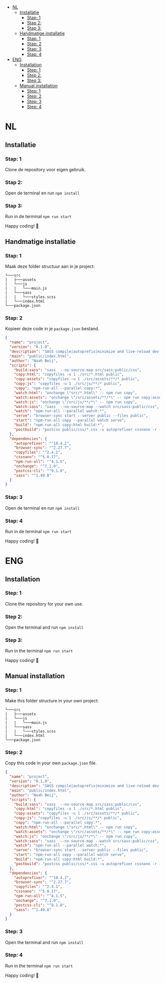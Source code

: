 
- [NL](#nl)
  - [Installatie](#installatie)
    - [Stap: 1](#stap-1)
    - [Stap 2:](#stap-2)
    - [Stap 3:](#stap-3)
  - [Handmatige installatie](#handmatige-installatie)
    - [Stap: 1](#stap-1-1)
    - [Stap: 2](#stap-2-1)
    - [Stap: 3](#stap-3-1)
    - [Stap: 4](#stap-4)
- [ENG](#eng)
  - [Installation](#installation)
    - [Step: 1](#step-1)
    - [Step 2:](#step-2)
    - [Step 3:](#step-3)
  - [Manual installation](#manual-installation)
    - [Step: 1](#step-1-1)
    - [Step: 2](#step-2-1)
    - [Step: 3](#step-3-1)
    - [Step: 4](#step-4)
# NL
## Installatie
### Stap: 1
Clone de repository voor eigen gebruik.
### Stap 2:
Open de terminal en run ```npm install```
### Stap 3: 
Run in de terminal ```npm run start```

Happy coding! 🎊
## Handmatige installatie
### Stap: 1
Maak deze folder structuur aan in je project:
```
└───src
|   ├───assets
|   └───js
|   |   └───main.js
|   └───sass
|   |   └───styles.scss
|   └───index.html
└───package.json
```
### Stap: 2
Kopieer deze code in je ```package.json``` bestand.
```json
{
  "name": "project",
  "version": "0.1.0",
  "description": "SASS compile|autoprefix|minimize and live-reload dev server using Browsersync for static HTML",
  "main": "public/index.html",
  "author": "Noah Beij",
  "scripts": {
    "build:sass": "sass  --no-source-map src/sass:public/css",
    "copy:html": "copyfiles -u 1 ./src/*.html public",
    "copy:assets": "copyfiles -u 1 ./src/assets/**/* public",
    "copy:js": "copyfiles -u 1 ./src/js/**/* public",
    "copy": "npm-run-all --parallel copy:*",
    "watch:html": "onchange \"src/*.html\" -- npm run copy",
    "watch:assets": "onchange \"/src/assets/**/*\" -- npm run copy:assets",
    "watch:js": "onchange \"/src/js/**/*\" -- npm run copy",
    "watch:sass": "sass  --no-source-map --watch src/sass:public/css",
    "watch": "npm-run-all --parallel watch:*",
    "serve": "browser-sync start --server public --files public",
    "start": "npm-run-all copy --parallel watch serve",
    "build": "npm-run-all copy:html build:*",
    "postbuild": "postcss public/css/*.css -u autoprefixer cssnano -r --no-map"
  },
  "dependencies": {
    "autoprefixer": "^10.4.2",
    "browser-sync": "^2.27.7",
    "copyfiles": "^2.4.1",
    "cssnano": "^5.0.17",
    "npm-run-all": "^4.1.5",
    "onchange": "^7.1.0",
    "postcss-cli": "^9.1.0",
    "sass": "^1.49.8"
  }
}
```
### Stap: 3
Open de terminal en run ```npm install```
### Stap: 4
Run in de terminal ```npm run start```

Happy coding! 🎊
# ENG
## Installation
### Step: 1
Clone the repository for your own use.
### Step 2:
Open the terminal and run ```npm install```
### Step 3: 
Run in the terminal ```npm run start```

Happy coding! 🎊
## Manual installation
### Step: 1
Make this folder structure in your own project:
```
└───src
|   ├───assets
|   └───js
|   |   └───main.js
|   └───sass
|   |   └───styles.scss
|   └───index.html
└───package.json
```
### Step: 2
Copy this code in your own ```package.json``` file.
```json
{
  "name": "project",
  "version": "0.1.0",
  "description": "SASS compile|autoprefix|minimize and live-reload dev server using Browsersync for static HTML",
  "main": "public/index.html",
  "author": "Noah Beij",
  "scripts": {
    "build:sass": "sass  --no-source-map src/sass:public/css",
    "copy:html": "copyfiles -u 1 ./src/*.html public",
    "copy:assets": "copyfiles -u 1 ./src/assets/**/* public",
    "copy:js": "copyfiles -u 1 ./src/js/**/* public",
    "copy": "npm-run-all --parallel copy:*",
    "watch:html": "onchange \"src/*.html\" -- npm run copy",
    "watch:assets": "onchange \"/src/assets/**/*\" -- npm run copy:assets",
    "watch:js": "onchange \"/src/js/**/*\" -- npm run copy",
    "watch:sass": "sass  --no-source-map --watch src/sass:public/css",
    "watch": "npm-run-all --parallel watch:*",
    "serve": "browser-sync start --server public --files public",
    "start": "npm-run-all copy --parallel watch serve",
    "build": "npm-run-all copy:html build:*",
    "postbuild": "postcss public/css/*.css -u autoprefixer cssnano -r --no-map"
  },
  "dependencies": {
    "autoprefixer": "^10.4.2",
    "browser-sync": "^2.27.7",
    "copyfiles": "^2.4.1",
    "cssnano": "^5.0.17",
    "npm-run-all": "^4.1.5",
    "onchange": "^7.1.0",
    "postcss-cli": "^9.1.0",
    "sass": "^1.49.8"
  }
}
```
### Step: 3
Open the terminal and run ```npm install```
### Step: 4
Run in the terminal ```npm run start```

Happy coding! 🎊

